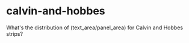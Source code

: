 # calvin-and-hobbes

What's the distribution of (text_area/panel_area) for Calvin and Hobbes strips?
